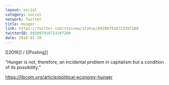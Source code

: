 ```yaml
---
layout: social
category: social
network: Twitter
title: Hunger
link: https://twitter.com/steinea/status/692807918723297280
twitterID: 692807918723297280
date: 2016-01-28
---
```


[[2016]] / [[Posting]]

“Hunger is not, therefore, an incidental problem in capitalism but a condition of its possibility.”

<https://libcom.org/article/political-economy-hunger>
